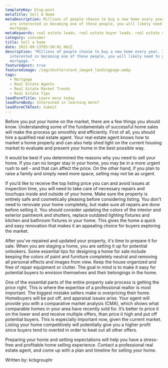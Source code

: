 ```yaml
---
templateKey: blog-post
metaTitle: Sell A Home
metaDescription: Millions of people choose to buy a new home every year. If you
  are interested in becoming one of these people, you will likely need to get a
  mortgage.
metaKeywords: real estate leads, real estate buyer leads, real estate seller leads
category: consumer
title: Sell a home
date: 2021-09-13T05:58:01.961Z
description: "Millions of people choose to buy a new home every year. If you are
  interested in becoming one of these people, you will likely need to get a
  mortgage. "
featuredpost: true
featuredimage: /img/shutterstock_image4_landingpage.webp
tags:
  - Mortgage
  - Real Estate Agents
  - Real Estate Market Trends
  - Real Estate Tips
leadFormTitle: Learn more today
leadFormBody: Interested in learning more?
leadFormCTAText: Submit
---
```

Before you put your home on the market, there are a few things you should know. Understanding some of the fundamentals of successful home sales will make the process go smoothly and efficiently. First of all, you should hire a qualified real estate agent. Your real estate agent knows how to market a home properly and can also help shed light on the current housing market to evaluate and present your home in the best possible way.

It would be best if you determined the reasons why you need to sell your home. If you can no longer stay in your home, you may be in a more urgent rush to sell - and that can affect the price. On the other hand, if you plan to raise a family and simply need more space, selling may not be as urgent. 

If you’d like to receive the top listing price you can and avoid issues at inspection time, you will need to take care of necessary repairs and touchups inside and outside of your home. Make sure the property is entirely safe and cosmetically pleasing before considering listing. You don't need to renovate your home completely, but make sure all repairs are done before selling it. You should consider updating the colors of the interior and exterior paintwork and shutters, replace outdated lighting fixtures and kitchen and bathroom fixtures in your home. This gives the home a quick and easy renovation that makes it an appealing choice for buyers exploring the market. 

After you've repaired and updated your property, it's time to prepare it for sale. When you are staging a home, you are setting it up for potential onlookers. Some essential tips for designing a home for sale include keeping the colors of paint and furniture completely neutral and removing all personal effects and images from view. Keep the house organized and free of repair equipment or clutter. The goal in mind is to make it easy for potential buyers to envision themselves and their belongings in the home.

One of the essential parts of the entire property sale process is getting the price right. This is where the expertise of a professional realtor is most important. The biggest mistake sellers make is overpricing their home. Homebuyers will be put off, and appraisal issues arise. Your agent will provide you with a comparative market analysis (CMA), which shows what comparable homes in your area have recently sold for. It’s better to price it on the lower end and receive multiple offers, than price it high and put off potential buyers. This is especially important now, given the current market. Listing your home competitively will potentially give you a higher profit since buyers tend to overbid in order to beat out all other offers.

Preparing your home and setting expectations will help you have a stress-free and profitable home selling experience. Contact a professional real estate agent, and come up with a plan and timeline for selling your home.

Written by: kcbgrouphr